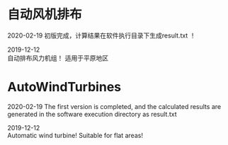 # 自动风机排布

2020-02-19
初版完成，计算结果在软件执行目录下生成result.txt ！

2019-12-12  
自动排布风力机组！
适用于平原地区

# AutoWindTurbines

2020-02-19
The first version is completed, and the calculated results are generated in the software execution directory as result.txt

2019-12-12  
Automatic wind turbine!
Suitable for flat areas!